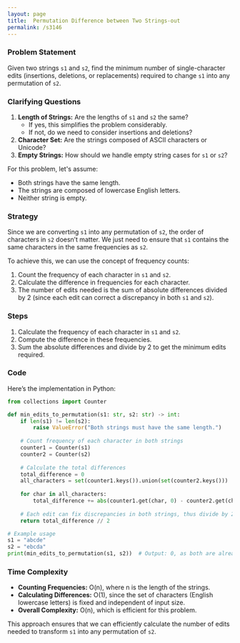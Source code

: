 ```yaml
---
layout: page
title:  Permutation Difference between Two Strings-out
permalink: /s3146
---
```


### Problem Statement
Given two strings `s1` and `s2`, find the minimum number of single-character edits (insertions, deletions, or replacements) required to change `s1` into any permutation of `s2`.

### Clarifying Questions
1. **Length of Strings:** Are the lengths of `s1` and `s2` the same?
    - If yes, this simplifies the problem considerably.
    - If not, do we need to consider insertions and deletions?
2. **Character Set:** Are the strings composed of ASCII characters or Unicode?
3. **Empty Strings:** How should we handle empty string cases for `s1` or `s2`?

For this problem, let's assume:
- Both strings have the same length.
- The strings are composed of lowercase English letters.
- Neither string is empty.

### Strategy
Since we are converting `s1` into any permutation of `s2`, the order of characters in `s2` doesn’t matter. We just need to ensure that `s1` contains the same characters in the same frequencies as `s2`.

To achieve this, we can use the concept of frequency counts:
1. Count the frequency of each character in `s1` and `s2`.
2. Calculate the difference in frequencies for each character.
3. The number of edits needed is the sum of absolute differences divided by 2 (since each edit can correct a discrepancy in both `s1` and `s2`).

### Steps
1. Calculate the frequency of each character in `s1` and `s2`.
2. Compute the difference in these frequencies.
3. Sum the absolute differences and divide by 2 to get the minimum edits required.

### Code
Here’s the implementation in Python:

```python
from collections import Counter

def min_edits_to_permutation(s1: str, s2: str) -> int:
    if len(s1) != len(s2):
        raise ValueError("Both strings must have the same length.")
    
    # Count frequency of each character in both strings
    counter1 = Counter(s1)
    counter2 = Counter(s2)
    
    # Calculate the total differences
    total_difference = 0
    all_characters = set(counter1.keys()).union(set(counter2.keys()))
    
    for char in all_characters:
        total_difference += abs(counter1.get(char, 0) - counter2.get(char, 0))
    
    # Each edit can fix discrepancies in both strings, thus divide by 2
    return total_difference // 2

# Example usage
s1 = "abcde"
s2 = "ebcda"
print(min_edits_to_permutation(s1, s2))  # Output: 0, as both are already permutations
```

### Time Complexity
- **Counting Frequencies:** O(n), where n is the length of the strings.
- **Calculating Differences:** O(1), since the set of characters (English lowercase letters) is fixed and independent of input size.
- **Overall Complexity:** O(n), which is efficient for this problem.

This approach ensures that we can efficiently calculate the number of edits needed to transform `s1` into any permutation of `s2`.
